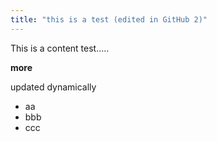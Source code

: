 ```yaml
---
title: "this is a test (edited in GitHub 2)"
---
```

 
This is a content test..... 

**more**

updated dynamically

- aa
- bbb
- ccc
